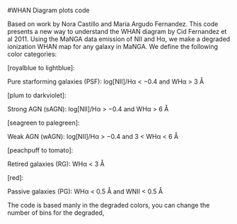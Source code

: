 #WHAN Diagram plots code


Based on work by Nora Castillo and Maria Argudo Fernandez. This code presents a new way to understand the WHAN diagram by Cid Fernandez et al 2011. Using the MaNGA data emission of NII and Hα, we make a degraded ionization WHAN map for any galaxy in MaNGA. We define the following color categories:


[royalblue to lightblue]:


Pure starforming galaxies (PSF): log[NII]/Hα < −0.4 and WHα > 3 Å 


[plum to darkviolet]:


Strong AGN (sAGN): log[NII]/Hα > −0.4 and WHα > 6 Å 


[seagreen to palegreen]:


Weak AGN (wAGN): log[NII]/Hα > −0.4 and 3 < WHα < 6 Å 


[peachpuff to tomato]:


Retired galaxies (RG): WHα < 3 Å 


[red]:


Passive galaxies (PG): WHα < 0.5 Å and WNII < 0.5 Å 



The code is based manly in the degraded colors, you can change the number of bins for the degraded,
